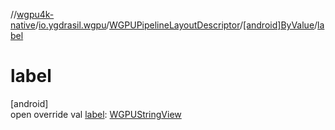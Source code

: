 //[wgpu4k-native](../../../../index.md)/[io.ygdrasil.wgpu](../../index.md)/[WGPUPipelineLayoutDescriptor](../index.md)/[[android]ByValue](index.md)/[label](label.md)

# label

[android]\
open override val [label](label.md): [WGPUStringView](../../-w-g-p-u-string-view/index.md)